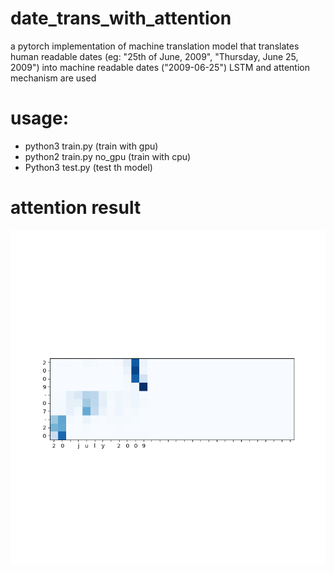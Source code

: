 # date_trans_with_attention
a pytorch implementation of machine translation model that translates human readable dates (eg: "25th of June, 2009", "Thursday, June 25, 2009") into machine readable dates ("2009-06-25")
LSTM and attention mechanism are used

# usage:
- python3 train.py (train with gpu)
- python2 train.py no_gpu (train with cpu)
- Python3 test.py (test th model)

# attention result
<p align="center">
<img src="https://github.com/zcsxll/date_trans_with_attention/blob/master/attention.png" width="600">
</p>
